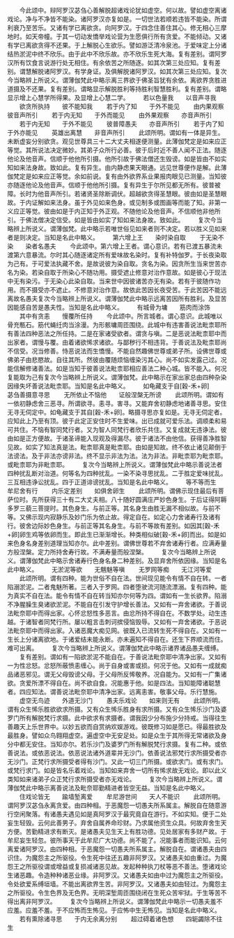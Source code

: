 <!-- { "loadSidebar": true } -->
　　今此颂中。辩阿罗汉苾刍心善解脱超诸戏论犹如虚空。何以故。譬如虚空离诸戏论。净与不净皆不能染。诸阿罗汉亦复如是。一切世法若顺若违皆不能染。所谓利衰乃至苦乐。又诸有学已离欲贪。向阿罗汉。于四念住善住其心。修无相心三摩地时。如天帝幢。于其一切动发憍举戏论营为生愿俱行所有贪爱。不能倾动。又诸有学已离欲贪得不还果。于上解脱心生欲乐。譬如游泛清冷泉池。于爱味定上分诸结热淤泥中终不欣乐。由于此中不欣乐故。亦不欣乐生死大海。复有差别。谓阿罗汉所有饮食言说游行处无相住。有余依苦之所随逐。如其次第三处应知。复有差别。谓慧解脱诸阿罗汉。有学身证。及俱解脱诸阿罗汉。如其次第三处应知。复次今当略辨上所说义。谓薄伽梵此中略示离三界欲于佛圣旨犹有余依。离欲界贪胜进道摄及不还果。复有差别。谓略显示解脱胜利等持胜利智慧胜利。复有差别。谓略显示增上心慧学所得果。及显增上心慧二学。
　　若以色量我　　以音声寻我
　　欲贪所执持　　彼不能知我
　　若于内了知　　于外不能见
　　由内果观察　　彼音声所引
　　若于内无知　　于外而能见
　　由外果观察　　亦音声所引
　　若于内无知　　于外不能见
　　彼普障愚夫　　亦音声所引
　　若于内了知　　于外亦能见
　　英雄出离慧　　非音声所引
　　此颂所明。谓如有一体是异生。未断虚妄分别欲贪。观见世尊具三十二大丈夫相遂便测量。此薄伽梵定是如来应正等觉。其所说法决定微妙。其弟子众所行必善。彼于后时近不善人闻不正法。随逐他论及他音声。信顺于他他所引摄。他所引故于佛法僧还生毁谤。如是皆由不如实知如来法身故。致如此。复有异生。由内静虑果天眼通。远见世尊便作是解。此薄伽梵定是如来应正等觉。余如前说。复有由外欲界系业果报肉眼见已测量。当知彼亦随逐他论及他音声。信顺于他他所引摄。复有异生于尔所见都无所有。彼普被障。长时为他音声所引。若诸贤圣除断调伏。超越欲贪得圣慧眼。彼由如是圣慧眼故。于内证解如来法身。虽于外见如来色身。或见制多或图画等而能了知。非第一义应正等觉。彼由如是于内正知于外正观。不随他论及他音声。不信顺他非他所引。于佛法僧决定信受。如是皆由如实了知如来法身故。致如此。
　　复次今当略辨上所说义。谓薄伽梵。此中略示若唯世俗见如来者则不决定。若以胜义见如来者是则决定。当知是名此中略义。
　　第六增上王　　染时染自取
　　于无染不染　　染者名愚夫
　　今此颂中。第六增上王者。谓心意识。若有已渡五暴流未渡第六意暴流。尔时其心随逐诸定所有爱味故名染时。复有补特伽罗。于长夜染取为己有。于可爱法执藏不舍。是故说彼为染自取。贪名为染。因贪所生当来世苦亦名为染。若染自取于所染心不随功用。摄受遮止修意对治作意故。如是彼心于现法中无有染污。于无染心此染自取。当来世中因彼诸苦亦无有染。若有于彼随作功用。而不摄受亦不遮止。不修意对治作意。故依此苦因长夜受苦。于此苦因不能远离故名愚夫复次今当略辨上所说义。谓薄伽梵此中略示远离苦因所有胜利。及显苦因能感自苦是愚夫性。当知是名此中略义。
　　有城骨为墉　　筋肉而涂饰
　　其中有贪恚　　慢覆所任持
　　今此颂中。所言城者。谓心意识。此城唯以骨充甎石。筋代蝇纴肉当涂漫。为形骸墉周匝围绕。此城中有违害善说法毗柰耶所有善法四种恶法之所任持。二是在家诸受欲者。谓贪与嗔。二是恶说法毗柰耶中而出家者。谓慢与覆。由着诸欲悕求诸欲。与鄙秽行不相违背。于善说法及毗柰耶尚不信受。况当修善。恃恶说法而生憍慢。不能自然趣佛世尊或弟子所。设佛世尊或佛弟子由悲愍故。自往其所。然彼由覆随烦恼缠染污其心。尚不如实发露己过。况能信解修诸善法。如是当知于彼善说法毗柰耶相应善法二种心城。皆不能入。何况复能取为己有复次今当略辨上所说义。谓薄伽梵。此中略示在家出家总由四种杂染因缘失坏善说法毗柰耶。当知是名此中略义。
　　如龟藏支于自[穀-禾+卵]　　苾刍善摄意寻思
　　无所依止不恼他　　证般涅槃无所谤
　　此颂所明。谓如有一依初静虑舍三恶寻。所谓欲寻。恚寻。害寻。又能弃舍初静虑地诸善寻思。安住无寻无伺定中。如龟藏支于其自[穀-禾+卵]。略摄寻思亦复如是。无寻无伺定者。应知此上乃至有顶。彼于此定正安住时不生爱味。出已成就可爱乐法。调顺柔和易可共住。不恼有智同梵行者。又为智人同梵行者欣乐共住。又复成就无违诤法。彼由如是正方便故。于诸圣谛能入现观及得漏尽。彼于诸法不由他信。获得善净胜智见故。如实了知法真是法。毗柰耶真是毗柰耶。由如是知故。终不依止诸见颠倒于法谤法。及于非法亦谤非法。终不显示非法为法。法为非法。非毗柰耶为毗柰耶。或毗柰耶为非毗柰耶。
　　复次今当略辨上所说义。谓薄伽梵此中略示善说法者四种扰乱断对治道。何等名为四种扰乱。一染不染寻思扰乱。二于胜定爱味扰乱。三互相违诤讼扰乱。四于正道诽谤扰乱。当知是名此中略义。
　　等不等而生　　牟尼舍有行
　　内乐定差别　　如俱舍卵生
　　此颂所明。谓佛示现住最后有菩萨位时。先所获得三十有二大丈夫相。八十随好圆满庄严妙色身生。于后证得阿耨多罗三藐三菩提时。其色身生。与前正等。其名身生由胜无漏不相似故。与前不等。又佛示现内寂静乐及妙门乐为依止故。得定自在。如定心力舍诸寿行及诸有行。彼舍边际妙色身生。与前正等其名身生。与前不等故有差别。如因其[穀-禾+卵]卵生鸡等依卵而生。即此生已渐渐增长。种类相似破[穀-禾+卵]而出。如是如来色身名身差别道理当知亦尔。此中差别。谓佛世尊若不弃舍诸寿行者。应满寿量方般涅槃。定力所持舍寿行故。不满寿量而般涅槃。
　　复次今当略辨上所说义。谓薄伽梵此中略示舍诸寿行色身名身二种差别。及显弃舍所依因缘。当知是名此中略义。
　　无淤泥等欲　　无魑魅等嗔
　　无罗网等痴　　无江河等爱
　　此颂所明。谓有四种。能为世俗不自在法。世间现见能令有情不自在转。一者陷溺淤泥。二者鬼魅所著。三者入于罗网。四者堕驶流河随流漂溺。复有四种。能为真实不自在法。能令有情不自在转当知亦尔何等为四。谓如有一生长欲界。陷溺不净腥臊生臭诸欲淤泥。不能自在引发守护增长善法。又如有一弃舍诸欲。于善说法毗奈耶中而得出家。心怀忿怒性多恶言。由忿所持不得自在。不数学处。动生违越。于诸智者同梵行所。屡以粗言击刺诃摈侵恼毁辱。又如有一弃舍诸欲。于恶说法毗奈耶中而得出家。入诸恶魔大痴见网。彼既入已流转生死不得自在。又如有一生长上分诸离欲地。于诸爱结未能永断。亦未遍知不得自在。还生下界顺流而住。难可出离。
　　复次今当略辨上所说义。谓薄伽梵此中略示诸界诸品愚夫缠缚。
　　复有差别。谓如有一陷欲淤泥不能自在。于善说法毗奈耶中清净出家。又如有一为性忿怒。忿怒所蔽愤恚缠心。尚于自身或害或损。何况于他。又如有一成就痴品诸恶邪见。谓无父母毁谤父母。于父母所反悕敬养。况自能为。又如有一广集诸欲。贪爱所漂不得自在。尚不欲自食。况能惠于他。如是四法。当知能障诸聪慧者。四应知法。谓善说法毗奈耶中清净出家。远离恚害。敬事父母。乐行慧施。
　　虚空无鸟迹　　外道无沙门
　　愚夫乐戏论　　如来则无有
　　此颂所明。谓有众生悕乐胜欲欲求所摄。又有众生悕乐胜身有求所摄。又有众生悕乐沙门及婆罗门所有解脱梵行求摄。此中欲求有求摄者。谓我因少分布施少分持戒。当得往生善趣天上乐世界中。以妙五欲而自赏纳欢娱游戏。彼既修习如是愿已。得最胜欲及最胜身。譬如众鸟翱翔虚空。遍虚空中无安足处。如是众生于其所得无常诸欲及身分中都无安住。当知亦尔。若乐沙门及婆罗门所有解脱梵行求摄。复有二种。或依善说法。或依恶说法。依恶说法诸外道辈并无沙门。依善说法邪梵行求所摄受者亦无沙门。正梵行求所摄受者得有沙门。又此一切三门所摄。或欲求门。或有求门。或梵行求门。如是皆名乐着戏论。当知如来弃舍一切所有悕求故无戏论。即以此义类知如来诸弟子众正梵行求所摄受者亦无戏论。
　　复次今当略辨上所说义。谓薄伽梵此中略示离善说法及毗奈耶勤精进者皆空无益。当知是名此中略义。
　　住戏论皆无　　踰墙堑离爱
　　牟尼游世间　　天人不能识
　　此颂所明。谓阿罗汉苾刍永离贪爱。由四种相。于恶魔怨一切愚夫所系属主。解脱自在随意游行空闲聚落。有诸愚夫遇见如是真阿罗汉于最究竟自在游行。不如实知。便于二处妄生轻毁。云何此善男子。弃舍自属养命珍财。乃求属他资生众具。何故弃舍生天方便。苦勤精进求有断灭。是诸愚夫见生天上有胜功德。见处居家有多财产故。于牟尼妄生轻忽。彼所事天于此牟尼广大功德。尚不能了。况能事者而能识知。云何离爱诸阿罗汉。由四种相。于恶魔怨一切愚夫所系属主。解脱自在。谓诸愚夫由四识住。为魔怨主之所驱役。令生死中往还五趣非阿罗汉。又诸愚夫如由重过。为魔怨王之所驱役谓或增益或复损减诸恶见故。发起种种执刀杖等恶不善法。堕诸戏论生诸恶趣。令造种种诸恶业缘。非阿罗汉。又诸愚夫如由中过为魔怨主之所驱役。令处欲爱系缚垣墙。不能出离欲界生苦。非阿罗汉。又诸愚夫如由轻过。为魔怨主之所驱役。令生色界及无色界。无明深堑周匝围绕闭在生死众苦牢狱。于生等苦不得出离非阿罗汉。
　　复次今当略辨上所说义。谓薄伽梵此中略示一切愚夫羞不应羞。应羞不羞。于不应怖而生怖见。于应怖中生无怖见。当知是名此中略义。
　　若有熏除诸寻思　　于内无余离分别
　　超过碍着诸色想　　四轭蠲除不往生
